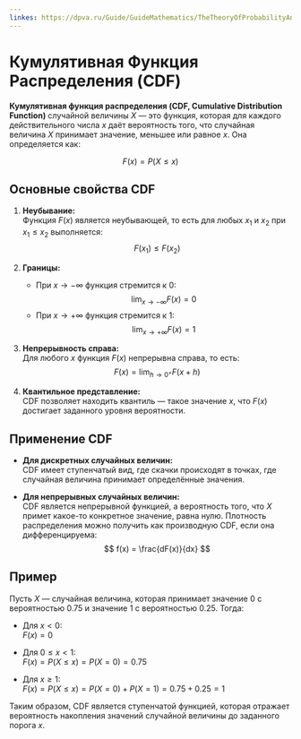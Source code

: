 ```yaml
---
linkes: https://dpva.ru/Guide/GuideMathematics/TheTheoryOfProbabilityAndStatistics/AccumulatedDistribution/
---
```


# Кумулятивная Функция Распределения (CDF)

**Кумулятивная функция распределения (CDF, Cumulative Distribution Function)** случайной величины $X$ — это функция, которая для каждого действительного числа $x$ даёт вероятность того, что случайная величина $X$ принимает значение, меньшее или равное $x$. Она определяется как:

$$
F(x) = P(X \le x)
$$

## Основные свойства CDF

1. **Неубывание:**  
   Функция $F(x)$ является неубывающей, то есть для любых $x_1$ и $x_2$ при $x_1 \le x_2$ выполняется:
   $$
   F(x_1) \le F(x_2)
   $$

2. **Границы:**  
   - При $x \to -\infty$ функция стремится к 0:
     $$
     \lim_{x \to -\infty} F(x) = 0
     $$
   - При $x \to +\infty$ функция стремится к 1:
     $$
     \lim_{x \to +\infty} F(x) = 1
     $$

3. **Непрерывность справа:**  
   Для любого $x$ функция $F(x)$ непрерывна справа, то есть:
   $$
   F(x) = \lim_{h \to 0^+} F(x+h)
   $$

4. **Квантильное представление:**  
   CDF позволяет находить квантиль — такое значение $x$, что $F(x)$ достигает заданного уровня вероятности.

## Применение CDF

- **Для дискретных случайных величин:**  
  CDF имеет ступенчатый вид, где скачки происходят в точках, где случайная величина принимает определённые значения.
  
- **Для непрерывных случайных величин:**  
  CDF является непрерывной функцией, а вероятность того, что $X$ примет какое-то конкретное значение, равна нулю. Плотность распределения можно получить как производную CDF, если она дифференцируема:
  $$
  f(x) = \frac{dF(x)}{dx}
  $$

## Пример

Пусть $X$ — случайная величина, которая принимает значение 0 с вероятностью 0.75 и значение 1 с вероятностью 0.25. Тогда:

- Для $x < 0$:  
  $F(x) = 0$
  
- Для $0 \le x < 1$:  
  $F(x) = P(X \le x) = P(X=0) = 0.75$
  
- Для $x \ge 1$:  
  $F(x) = P(X \le x) = P(X=0) + P(X=1) = 0.75 + 0.25 = 1$

Таким образом, CDF является ступенчатой функцией, которая отражает вероятность накопления значений случайной величины до заданного порога $x$.
